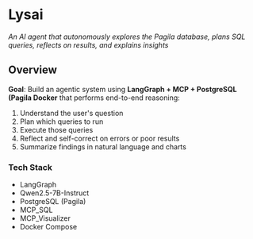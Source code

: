 # Lysai
*An AI agent that autonomously explores the Pagila database, plans SQL queries, reflects on results, and explains insights*

## Overview 

**Goal**: Build an agentic system using **LangGraph + MCP + PostgreSQL (Pagila Docker** that performs end-to-end reasoning:
1. Understand the user's question
2. Plan which queries to run
3. Execute those queries 
4. Reflect and self-correct on errors or poor results
5. Summarize findings in natural language and charts 

### Tech Stack 
- LangGraph
- Qwen2.5-7B-Instruct
- PostgreSQL (Pagila)
- MCP_SQL
- MCP_Visualizer
- Docker Compose

